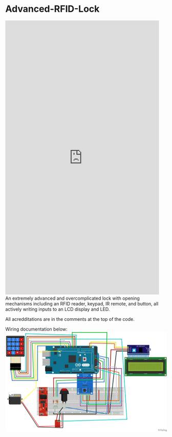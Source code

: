 # Advanced-RFID-Lock
<iframe width="480" height="853" src="https://www.youtube.com/embed/v0dBnhL8f4k" title="Servo with RFID-button-remote & touchpad access. Should I give extra credit?" frameborder="0" allow="accelerometer; autoplay; clipboard-write; encrypted-media; gyroscope; picture-in-picture" allowfullscreen></iframe> <br>
An extremely advanced and overcomplicated lock with opening mechanisms including an RFID reader, keypad, IR remote, and button, all actively writing inputs to an LCD display and LED. 

All acredditations are in the comments at the top of the code. 

Wiring documentation below:
![alt text](https://github.com/The-EAR-Foundation/Advanced-RFID-Lock/blob/main/door_lock/door%20lock%20wiring.png?raw=true)

